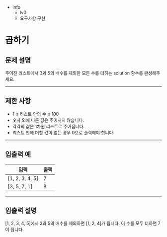 - info
    - lv0
    - 요구사항 구현

# 곱하기
## 문제 설명
주어진 리스트에서 3과 5의 배수를 제외한 모든 수를 더하는 solution 함수를 완성해주세요.

---

## 제한 사항

- 1 ≤ 리스트 안의 수 ≤ 100
- 숫자 외에 다른 값은 주어지지 않습니다.
- 각각의 값은 1차원 리스트로 주어집니다.
- 리스트 안에 더할 값이 없는 경우 0으로 출력해야 합니다.

---

## 입출력 예

|   입력    | 출력 |
| --------- | ------ |
| [1, 2, 3, 4, 5] | 7 |
| [3, 5, 7, 1] | 8 |

---

## 입출력 설명
[1, 2, 3, 4, 5]에서 3과 5의 배수를 제외하면 [1, 2, 4]가 됩니다. 이 수를 모두 더하면 7이 됩니다.